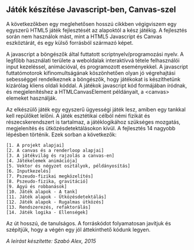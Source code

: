 Játék készítése Javascript-ben, Canvas-szel
---

A következőkben egy meglehetősen hosszú cikkben végigviszem egy egyszerű HTML5 játék fejlesztését az alapoktól a kész játékig. A fejlesztés során nem használok mást, mint a HTML5 Javascript és Canvas eszköztárát, és egy külső forrásból származó képet.

A javascript a böngészők által futtatott scriptnyelv/programozási nyelv. A legfőbb használati területe a weboldalak interaktívvá tétele felhasználói input kezeléssel, animációval, és programozott eseményekkel. A javascript futtatómotorok kifinomultságának köszönhetően olyan jó végrehajtási sebességgel rendelkeznek a böngészők, hogy játékokat is készíthetünk kizárólag kliens oldali kóddal. A játékok javascript kód formájában íródnak, és megjelenítéshez a HTMLCanvasElement példányait, a \<canvas\> elemeket használják.

Az elkészülő játék egy egyszerű ügyességi játék lesz, amiben egy tankkal kell repülőket lelőni. A játék esztétikai célból némi fizikát és részecskerendszert is tartalmaz, a játéklogikához szükséges mozgatás, megjelenítés és ütközésdetektálásokon kívül. A fejlesztés 14 nagyobb lépésben történik. Ezek sorban a következők:

    [1. A projekt alapjai]
    [2. A canvas és a renderloop alapjai]
    [3. A játékvilág és rajzolás a canvas-en]
    [4. Játékelemek animációja]
    [5. Vektor és négyzet osztályok, példányosítás]
    [6. Inputkezelés]
    [7. Pszeudo-fizikai megközelítés]
    [8. Pszeudo-fizika, gravitáció]
    [9. Ágyú és robbanások]
    [10. Játék alapok - A tank]
    [11. Játék alapok - Ütközésdetektálás]
    [12. Játék alapok - Rugalmas ütközés]
    [13. Rendszerezés, refaktorálás]
    [14. Játék logika - Ellenségek]

Az út hosszú, de tanulságos. A forráskódot folyamatosan javítjuk és szépítjük, hogy a végén egy jól áttekinthető kódunk legyen.
    

_A leírást készítette: Szabó Alex, <time datetime="2015-04-10 19:00">2015</time>_